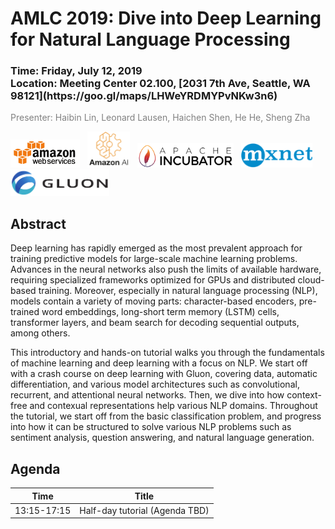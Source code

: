 AMLC 2019: Dive into Deep Learning for Natural Language Processing
==================================================================

<h3>Time: Friday, July 12, 2019<br/>Location: Meeting Center 02.100, [2031 7th Ave, Seattle, WA 98121](https://goo.gl/maps/LHWeYRDMYPvNKw3n6)</h3>

<span style="color:grey">Presenter: Haibin Lin, Leonard Lausen, Haichen Shen, He He, Sheng Zha</span><br/>

<a href="https://aws.amazon.com/"><img src="_static/aws_logo.png" alt="AWS Icon" height="45"></a> &nbsp; <a href="https://aws.amazon.com/"><img src="_static/amazon_ai.png" alt="AmazonAI Icon" height="58"></a> &nbsp; <a href="http://mxnet.apache.org/"><img src="_static/apache_incubator_logo.png" alt="Apache Incubator Icon" height="39"></a> &nbsp; <a href="http://mxnet.apache.org/"><img src="_static/mxnet_logo_2.png" alt="MXNet Icon" height="39"></a> &nbsp; <a href="http://gluon-nlp.mxnet.io/"><img src="_static/gluon_logo_horizontal_small.png" alt="Gluon Icon" height="42"></a>

Abstract
--------

Deep learning has rapidly emerged as the most prevalent approach for training predictive models for large-scale machine learning problems. Advances in the neural networks also push the limits of available hardware, requiring specialized frameworks optimized for GPUs and distributed cloud-based training. Moreover, especially in natural language processing (NLP), models contain a variety of moving parts: character-based encoders, pre-trained word embeddings, long-short term memory (LSTM) cells, transformer layers, and beam search for decoding sequential outputs, among others.

This introductory and hands-on tutorial walks you through the fundamentals of machine learning and deep learning with a focus on NLP. We start off with a crash course on deep learning with Gluon, covering data, automatic differentiation, and various model architectures such as convolutional, recurrent, and attentional neural networks. Then, we dive into how context-free and contexual representations help various NLP domains. Throughout the tutorial, we start off from the basic classification problem, and progress into how it can be structured to solve various NLP problems such as sentiment analysis, question answering, and natural language generation.

Agenda
------
| Time        | Title                                                         |
|-------------|---------------------------------------------------------------|
| 13:15-17:15 | Half-day tutorial (Agenda TBD)                                |

